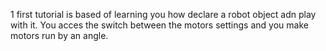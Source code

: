  1 first tutorial is based of learning you how declare a robot object adn play with it. You acces the switch between the motors settings and you make motors run by an angle.